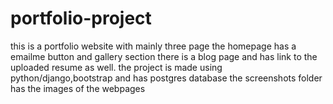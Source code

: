 # portfolio-project
this is a portfolio website with mainly three page the homepage has a emailme button and gallery section 
there is a blog page and has link to the uploaded resume as well.
the project is made using python/django,bootstrap and has postgres database
the screenshots folder has the images of the webpages
